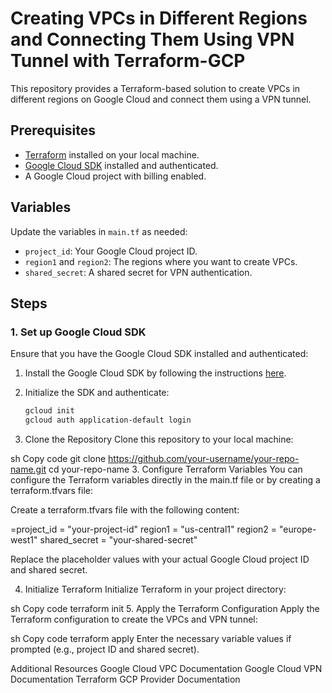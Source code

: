 # Creating VPCs in Different Regions and Connecting Them Using VPN Tunnel with Terraform-GCP

This repository provides a Terraform-based solution to create VPCs in different regions on Google Cloud and connect them using a VPN tunnel.

## Prerequisites

- [Terraform](https://www.terraform.io/downloads.html) installed on your local machine.
- [Google Cloud SDK](https://cloud.google.com/sdk/docs/install) installed and authenticated.
- A Google Cloud project with billing enabled.

## Variables

Update the variables in `main.tf` as needed:
- `project_id`: Your Google Cloud project ID.
- `region1` and `region2`: The regions where you want to create VPCs.
- `shared_secret`: A shared secret for VPN authentication.

## Steps

### 1. Set up Google Cloud SDK

Ensure that you have the Google Cloud SDK installed and authenticated:

1. Install the Google Cloud SDK by following the instructions [here](https://cloud.google.com/sdk/docs/install).
2. Initialize the SDK and authenticate:

   ```sh
   gcloud init
   gcloud auth application-default login
2. Clone the Repository
Clone this repository to your local machine:

sh
Copy code
git clone https://github.com/your-username/your-repo-name.git
cd your-repo-name
3. Configure Terraform Variables
You can configure the Terraform variables directly in the main.tf file or by creating a terraform.tfvars file:

Create a terraform.tfvars file with the following content:

=project_id   = "your-project-id"
region1      = "us-central1"
region2      = "europe-west1"
shared_secret = "your-shared-secret"

Replace the placeholder values with your actual Google Cloud project ID and shared secret.

4. Initialize Terraform
Initialize Terraform in your project directory:

sh
Copy code
terraform init
5. Apply the Terraform Configuration
Apply the Terraform configuration to create the VPCs and VPN tunnel:

sh
Copy code
terraform apply
Enter the necessary variable values if prompted (e.g., project ID and shared secret).

Additional Resources
Google Cloud VPC Documentation
Google Cloud VPN Documentation
Terraform GCP Provider Documentation
